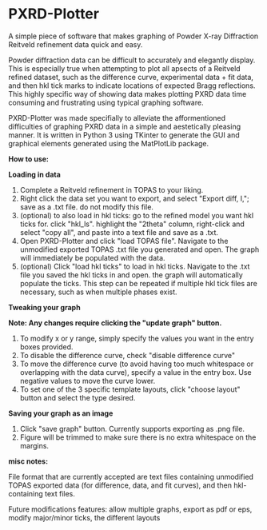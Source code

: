 # PXRD-Plotter
A simple piece of software that makes graphing of Powder X-ray Diffraction Reitveld refinement data quick and easy.

Powder diffraction data can be difficult to accurately and elegantly display. This is especially true when attempting to plot all apsects of a Reitveld refined dataset, such as the difference curve, experimental data + fit data, and then hkl tick marks to indicate locations of expected Bragg reflections. This highly specific way of showing data makes plotting PXRD data time consuming and frustrating using typical graphing software.

PXRD-Plotter was made specifially to alleviate the afformentioned difficulties of graphing PXRD data in a simple and aestetically pleasing manner. It is written in Python 3 using TKinter to generate the GUI and graphical elements generated using the MatPlotLib package.

<b>How to use:</b>

<b>Loading in data</b>
1. Complete a Reitveld refinement in TOPAS to your liking. 
2. Right click the data set you want to export, and select "Export diff, I,"; save as a .txt file. do not modify this file.
3. (optional) to also load in hkl ticks: go to the refined model you want hkl ticks for. click "hkl_ls". highlight the "2theta" column, right-click and select "copy all", and paste into a text file and save as a .txt.
4. Open PXRD-Plotter and click "load TOPAS file". Navigate to the unmodified exported TOPAS .txt file you generated and open. The graph will immediately be populated with the data.
5. (optional) Click "load hkl ticks" to load in hkl ticks. Navigate to the .txt file you saved the hkl ticks in and open. the graph will automatically populate the ticks. This step can be repeated if multiple hkl tick files are necessary, such as when multiple phases exist.

<b>Tweaking your graph</b>

<b>Note: Any changes require clicking the "update graph" button.</b>

1. To modify x or y range, simply specify the values you want in the entry boxes provided. 
2. To disable the difference curve, check "disable difference curve"
3. To move the difference curve (to avoid having too much whitespace or overlapping with the data curve), specify a value in the entry box. Use negative values to move the curve lower.
4. To set one of the 3 specific template layouts, click "choose layout" button and select the type desired. 

<b>Saving your graph as an image</b>
1. Click "save graph" button. Currently supports exporting as .png file.
2. Figure will be trimmed to make sure there is no extra whitespace on the margins.


<b>misc notes:</b>

File format that are currently accepted are text files containing unmodified TOPAS exported data (for difference, data, and fit curves), and then hkl-containing text files.

Future modifications features: allow multiple graphs, export as pdf or eps, modify major/minor ticks, the different layouts
